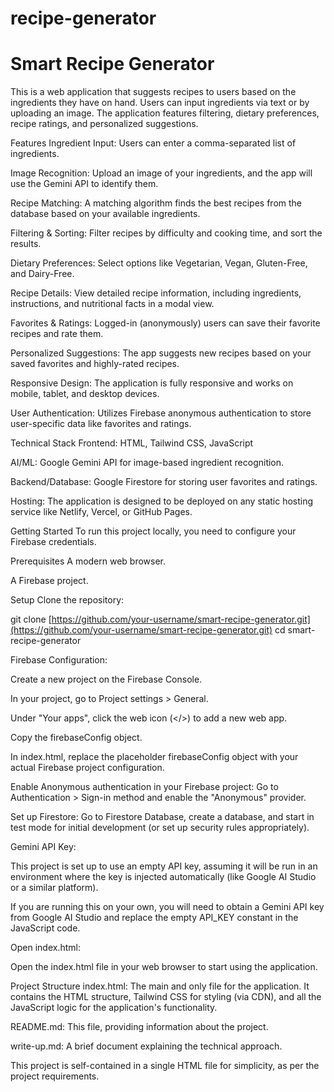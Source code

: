 # recipe-generator
# Smart Recipe Generator
This is a web application that suggests recipes to users based on the ingredients they have on hand. Users can input ingredients via text or by uploading an image. The application features filtering, dietary preferences, recipe ratings, and personalized suggestions.

Features
Ingredient Input: Users can enter a comma-separated list of ingredients.

Image Recognition: Upload an image of your ingredients, and the app will use the Gemini API to identify them.

Recipe Matching: A matching algorithm finds the best recipes from the database based on your available ingredients.

Filtering & Sorting: Filter recipes by difficulty and cooking time, and sort the results.

Dietary Preferences: Select options like Vegetarian, Vegan, Gluten-Free, and Dairy-Free.

Recipe Details: View detailed recipe information, including ingredients, instructions, and nutritional facts in a modal view.

Favorites & Ratings: Logged-in (anonymously) users can save their favorite recipes and rate them.

Personalized Suggestions: The app suggests new recipes based on your saved favorites and highly-rated recipes.

Responsive Design: The application is fully responsive and works on mobile, tablet, and desktop devices.

User Authentication: Utilizes Firebase anonymous authentication to store user-specific data like favorites and ratings.

Technical Stack
Frontend: HTML, Tailwind CSS, JavaScript

AI/ML: Google Gemini API for image-based ingredient recognition.

Backend/Database: Google Firestore for storing user favorites and ratings.

Hosting: The application is designed to be deployed on any static hosting service like Netlify, Vercel, or GitHub Pages.

Getting Started
To run this project locally, you need to configure your Firebase credentials.

Prerequisites
A modern web browser.

A Firebase project.

Setup
Clone the repository:

git clone [https://github.com/your-username/smart-recipe-generator.git](https://github.com/your-username/smart-recipe-generator.git)
cd smart-recipe-generator

Firebase Configuration:

Create a new project on the Firebase Console.

In your project, go to Project settings > General.

Under "Your apps", click the web icon (</>) to add a new web app.

Copy the firebaseConfig object.

In index.html, replace the placeholder firebaseConfig object with your actual Firebase project configuration.

Enable Anonymous authentication in your Firebase project: Go to Authentication > Sign-in method and enable the "Anonymous" provider.

Set up Firestore: Go to Firestore Database, create a database, and start in test mode for initial development (or set up security rules appropriately).

Gemini API Key:

This project is set up to use an empty API key, assuming it will be run in an environment where the key is injected automatically (like Google AI Studio or a similar platform).

If you are running this on your own, you will need to obtain a Gemini API key from Google AI Studio and replace the empty API_KEY constant in the JavaScript code.

Open index.html:

Open the index.html file in your web browser to start using the application.

Project Structure
index.html: The main and only file for the application. It contains the HTML structure, Tailwind CSS for styling (via CDN), and all the JavaScript logic for the application's functionality.

README.md: This file, providing information about the project.

write-up.md: A brief document explaining the technical approach.

This project is self-contained in a single HTML file for simplicity, as per the project requirements.
